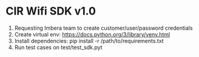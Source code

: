 # CIR Wifi SDK v1.0

1. Requesting Imbera team to create customer/user/password credentials
2. Create virtual env: https://docs.python.org/3/library/venv.html
3. Install dependencies: pip install -r /path/to/requirements.txt
4. Run test cases on test/test_sdk.pyt
